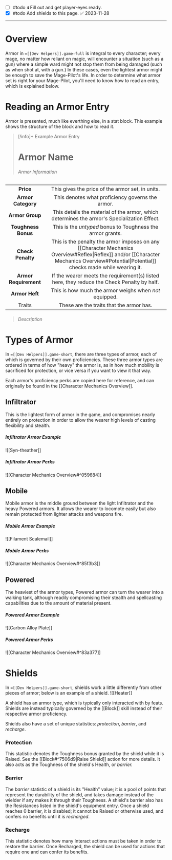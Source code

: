 - [ ] #todo  ⏫ Fill out and get player-eyes ready.
- [x] #todo  Add shields to this page. ✅ 2023-11-28
- - -
# Overview 
Armor in `=[[Dev Helpers]].game-full` is integral to every character; every mage, no matter how reliant on magic, will encounter a situation (such as a gun) where a simple ward might not stop them from being damaged (such as when shot at, with a gun.) In these cases, even the lightest armor might be enough to save the Mage-Pilot's life. In order to determine what armor set is right for your Mage-Pilot, you'll need to know how to read an entry, which is explained below. 

# Reading an Armor Entry 
Armor is presented, much like everthing else, in a stat block. This example shows the structure of the block and how to read it.

> [!info]+ Example Armor Entry
> # Armor Name
> ###### Armor Information
|                   |                           |
|:-----------------:|:-------------------------:|
|   **Price**     |     This gives the price of the armor set, in units.           |
|  **Armor Category**   |    This denotes what proficiency governs the armor.       |
|    **Armor Group**    |       This details the material of the armor, which determines the armor's Specialization Effect. |
|  **Toughness Bonus**  | This is the *untyped* bonus to Toughness the armor grants. |
|   **Check Penalty**   |  This is the penalty the armor imposes on any [[Character Mechanics Overview#Reflex\|Reflex]] and/or [[Character Mechanics Overview#Potential\|Potential]] checks made while wearing it.  |
| **Armor Requirement** |   If the wearer meets the requirement(s) listed here, they reduce the Check Penalty by half.  |
|    **Armor Heft**     |     This is how much the armor weighs when *not* equipped.     |
|      Traits       |        These are the traits that the armor has.                    |
> ###### *Description*


# Types of Armor 
In `=[[Dev Helpers]].game-short`, there are three types of armor, each of which is governed by their own proficiencies. These three armor types are ordered in terms of how "heavy" the armor is, as in how much mobility is sacrificed for protection, or vice versa if you want to view it that way. 

Each armor's proficiency perks are copied here for reference, and can originally be found in the [[Character Mechanics Overview]].
## Infiltrator
This is the lightest form of armor in the game, and compromises nearly entirely on protection in order to allow the wearer high levels of casting flexibility and stealth. 
##### Infiltrator Armor Example
![[Syn-theather]]
##### Infiltrator Armor Perks
![[Character Mechanics Overview#^059684]]
## Mobile
Mobile armor is the middle ground between the light Infiltrator and the heavy Powered armors. It allows the wearer to locomote easily but also remain protected from lighter attacks and weapons fire.
##### Mobile Armor Example
![[Filament Scalemail]]
##### Mobile Armor Perks
![[Character Mechanics Overview#^85f3b3]]
## Powered 
The heaviest of the armor types, Powered armor can turn the wearer into a walking tank, although readily compromising their stealth and spellcasting capabilities due to the amount of material present.
##### Powered Armor  Example
![[Carbon Alloy Plate]]
##### Powered Armor Perks
![[Character Mechanics Overview#^83a377]]
# Shields 
In `=[[Dev Helpers]].game-short`, shields work a little differently from other pieces of armor; below is an example of a shield.
![[Heater]]

A shield has an armor type, which is typically only interacted with by feats. Shields are instead typically governed by the [[Block]] skill instead of their respective armor proficiency. 

Shields also have a set of unique statistics: *protection*, *barrier*, and *recharge*.
### Protection 
This statistic denotes the Toughness bonus granted by the shield while it is Raised. See the [[Block#^7506d9|Raise Shield]] action for more details. It also acts as the Toughness of the shield's Health, or *barrier.*
### Barrier 
The *barrier* statistic of a shield is its "Health" value; it is a pool of points that represent the durability of the shield, and takes damage instead of the wielder if any makes it through their Toughness. A shield's barrier also has the Resistances listed in the shield's equipment entry. Once a shield reaches 0 barrier, it is disabled; it cannot be Raised or otherwise used, and confers no benefits until it is *recharged*. 
### Recharge 
This statistic denotes how many Interact actions must be taken in order to restore the barrier. Once Recharged, the shield can be used for actions that require one and can confer its benefits. 
